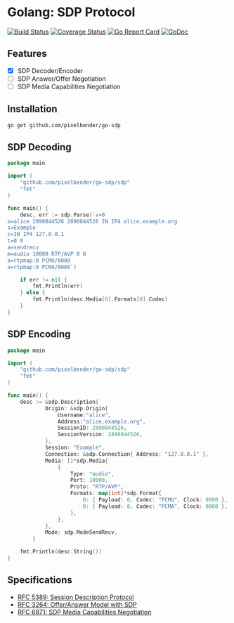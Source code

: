 # Golang: SDP Protocol

[![Build Status](https://travis-ci.org/pixelbender/go-sdp.svg)](https://travis-ci.org/pixelbender/go-sdp)
[![Coverage Status](https://coveralls.io/repos/github/pixelbender/go-sdp/badge.svg?branch=master)](https://coveralls.io/github/pixelbender/go-sdp?branch=master)
[![Go Report Card](https://goreportcard.com/badge/github.com/pixelbender/go-sdp)](https://goreportcard.com/report/github.com/pixelbender/go-sdp)
[![GoDoc](https://godoc.org/github.com/pixelbender/go-sdp?status.svg)](https://godoc.org/github.com/pixelbender/go-sdp)

## Features

- [x] SDP Decoder/Encoder
- [ ] SDP Answer/Offer Negotiation
- [ ] SDP Media Capabilities Negotiation

## Installation

```sh
go get github.com/pixelbender/go-sdp
```

## SDP Decoding

```go
package main

import (
	"github.com/pixelbender/go-sdp/sdp"
	"fmt"
)

func main() {
	desc, err := sdp.Parse(`v=0
o=alice 2890844526 2890844526 IN IP4 alice.example.org
s=Example
c=IN IP4 127.0.0.1
t=0 0
a=sendrecv
m=audio 10000 RTP/AVP 0 8
a=rtpmap:0 PCMU/8000
a=rtpmap:8 PCMA/8000`)

	if err != nil {
		fmt.Println(err)
	} else {
		fmt.Println(desc.Media[0].Formats[0].Codec)
	}
}
```

## SDP Encoding

```go
package main

import (
	"github.com/pixelbender/go-sdp/sdp"
	"fmt"
)

func main() {
	desc := &sdp.Description{
    		Origin: &sdp.Origin{
    		    Username:"alice",
    		    Address:"alice.example.org",
    		    SessionID: 2890844526,
    		    SessionVersion: 2890844526,
    		},
    		Session: "Example",
    		Connection: &sdp.Connection{ Address: "127.0.0.1" },
    		Media: []*sdp.Media{
    			{
    				Type: "audio",
    				Port: 10000,
    				Proto: "RTP/AVP",
    				Formats: map[int]*sdp.Format{
    					0: { Payload: 0, Codec: "PCMU", Clock: 8000 },
    					8: { Payload: 8, Codec: "PCMA", Clock: 8000 },
    				},
    			},
    		},
    		Mode: sdp.ModeSendRecv,
    	}

	fmt.Println(desc.String())
}
```

## Specifications

- [RFC 5389: Session Description Protocol](https://tools.ietf.org/html/rfc4566)
- [RFC 3264: Offer/Answer Model with SDP](https://tools.ietf.org/html/rfc3264)
- [RFC 6871: SDP Media Capabilities Negotiation](https://tools.ietf.org/html/rfc6871)
